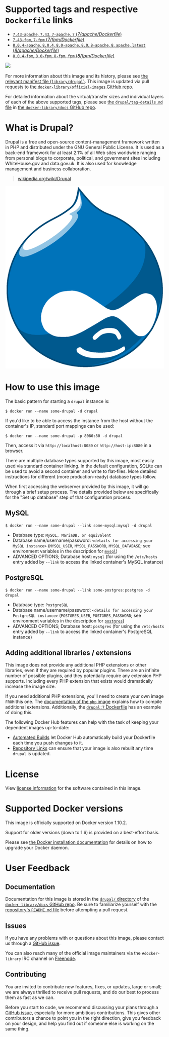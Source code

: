 # Supported tags and respective `Dockerfile` links

-	[`7.43-apache`, `7.43`, `7-apache`, `7` (*7/apache/Dockerfile*)](https://github.com/docker-library/drupal/blob/865f61938fe7f37359d8feeb13bb03bff8f11387/7/apache/Dockerfile)
-	[`7.43-fpm`, `7-fpm` (*7/fpm/Dockerfile*)](https://github.com/docker-library/drupal/blob/865f61938fe7f37359d8feeb13bb03bff8f11387/7/fpm/Dockerfile)
-	[`8.0.4-apache`, `8.0.4`, `8.0-apache`, `8.0`, `8-apache`, `8`, `apache`, `latest` (*8/apache/Dockerfile*)](https://github.com/docker-library/drupal/blob/865f61938fe7f37359d8feeb13bb03bff8f11387/8/apache/Dockerfile)
-	[`8.0.4-fpm`, `8.0-fpm`, `8-fpm`, `fpm` (*8/fpm/Dockerfile*)](https://github.com/docker-library/drupal/blob/865f61938fe7f37359d8feeb13bb03bff8f11387/8/fpm/Dockerfile)

[![](https://badge.imagelayers.io/drupal:latest.svg)](https://imagelayers.io/?images=drupal:7.43-apache,drupal:7.43-fpm,drupal:8.0.4-apache,drupal:8.0.4-fpm)

For more information about this image and its history, please see [the relevant manifest file (`library/drupal`)](https://github.com/docker-library/official-images/blob/master/library/drupal). This image is updated via pull requests to [the `docker-library/official-images` GitHub repo](https://github.com/docker-library/official-images).

For detailed information about the virtual/transfer sizes and individual layers of each of the above supported tags, please see [the `drupal/tag-details.md` file](https://github.com/docker-library/docs/blob/master/drupal/tag-details.md) in [the `docker-library/docs` GitHub repo](https://github.com/docker-library/docs).

# What is Drupal?

Drupal is a free and open-source content-management framework written in PHP and distributed under the GNU General Public License. It is used as a back-end framework for at least 2.1% of all Web sites worldwide ranging from personal blogs to corporate, political, and government sites including WhiteHouse.gov and data.gov.uk. It is also used for knowledge management and business collaboration.

> [wikipedia.org/wiki/Drupal](https://en.wikipedia.org/wiki/Drupal)

![logo](https://raw.githubusercontent.com/docker-library/docs/a0f37ddfd711f858bb968d6c85715f5bc1f7393f/drupal/logo.png)

# How to use this image

The basic pattern for starting a `drupal` instance is:

```console
$ docker run --name some-drupal -d drupal
```

If you'd like to be able to access the instance from the host without the container's IP, standard port mappings can be used:

```console
$ docker run --name some-drupal -p 8080:80 -d drupal
```

Then, access it via `http://localhost:8080` or `http://host-ip:8080` in a browser.

There are multiple database types supported by this image, most easily used via standard container linking. In the default configuration, SQLite can be used to avoid a second container and write to flat-files. More detailed instructions for different (more production-ready) database types follow.

When first accessing the webserver provided by this image, it will go through a brief setup process. The details provided below are specifically for the "Set up database" step of that configuration process.

## MySQL

```console
$ docker run --name some-drupal --link some-mysql:mysql -d drupal
```

-	Database type: `MySQL, MariaDB, or equivalent`
-	Database name/username/password: `<details for accessing your MySQL instance>` (`MYSQL_USER`, `MYSQL_PASSWORD`, `MYSQL_DATABASE`; see environment variables in the description for [`mysql`](https://registry.hub.docker.com/_/mysql/))
-	ADVANCED OPTIONS; Database host: `mysql` (for using the `/etc/hosts` entry added by `--link` to access the linked container's MySQL instance)

## PostgreSQL

```console
$ docker run --name some-drupal --link some-postgres:postgres -d drupal
```

-	Database type: `PostgreSQL`
-	Database name/username/password: `<details for accessing your PostgreSQL instance>` (`POSTGRES_USER`, `POSTGRES_PASSWORD`; see environment variables in the description for [`postgres`](https://registry.hub.docker.com/_/postgres/))
-	ADVANCED OPTIONS; Database host: `postgres` (for using the `/etc/hosts` entry added by `--link` to access the linked container's PostgreSQL instance)

## Adding additional libraries / extensions

This image does not provide any additional PHP extensions or other libraries, even if they are required by popular plugins. There are an infinite number of possible plugins, and they potentially require any extension PHP supports. Including every PHP extension that exists would dramatically increase the image size.

If you need additional PHP extensions, you'll need to create your own image `FROM` this one. The [documentation of the `php` image](https://github.com/docker-library/docs/blob/master/php/README.md#how-to-install-more-php-extensions) explains how to compile additional extensions. Additionally, the [`drupal:7` Dockerfile](https://github.com/docker-library/drupal/blob/bee08efba505b740a14d68254d6e51af7ab2f3ea/7/Dockerfile#L6-9) has an example of doing this.

The following Docker Hub features can help with the task of keeping your dependent images up-to-date:

-	[Automated Builds](https://docs.docker.com/docker-hub/builds/) let Docker Hub automatically build your Dockerfile each time you push changes to it.
-	[Repository Links](https://docs.docker.com/docker-hub/builds/#repository-links) can ensure that your image is also rebuilt any time `drupal` is updated.

# License

View [license information](https://www.drupal.org/licensing/faq) for the software contained in this image.

# Supported Docker versions

This image is officially supported on Docker version 1.10.2.

Support for older versions (down to 1.6) is provided on a best-effort basis.

Please see [the Docker installation documentation](https://docs.docker.com/installation/) for details on how to upgrade your Docker daemon.

# User Feedback

## Documentation

Documentation for this image is stored in the [`drupal/` directory](https://github.com/docker-library/docs/tree/master/drupal) of the [`docker-library/docs` GitHub repo](https://github.com/docker-library/docs). Be sure to familiarize yourself with the [repository's `README.md` file](https://github.com/docker-library/docs/blob/master/README.md) before attempting a pull request.

## Issues

If you have any problems with or questions about this image, please contact us through a [GitHub issue](https://github.com/docker-library/drupal/issues).

You can also reach many of the official image maintainers via the `#docker-library` IRC channel on [Freenode](https://freenode.net).

## Contributing

You are invited to contribute new features, fixes, or updates, large or small; we are always thrilled to receive pull requests, and do our best to process them as fast as we can.

Before you start to code, we recommend discussing your plans through a [GitHub issue](https://github.com/docker-library/drupal/issues), especially for more ambitious contributions. This gives other contributors a chance to point you in the right direction, give you feedback on your design, and help you find out if someone else is working on the same thing.
